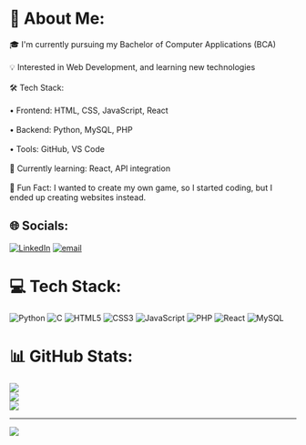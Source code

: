 # 💫 About Me:
🎓 I'm currently pursuing my Bachelor of Computer Applications (BCA)<br><br>💡 Interested in Web Development, and learning new technologies<br><br>🛠️ Tech Stack:<br><br>• Frontend: HTML, CSS, JavaScript, React<br><br>• Backend: Python, MySQL, PHP<br><br>• Tools: GitHub, VS Code<br><br>🌱 Currently learning: React, API integration<br><br>🎉 Fun Fact: I wanted to create my own game, so I started coding, but I ended up creating websites instead.<br>


## 🌐 Socials:
[![LinkedIn](https://img.shields.io/badge/LinkedIn-%230077B5.svg?logo=linkedin&logoColor=white)](https://linkedin.com/in/www.linkedin.com/in/subhangi-mondal-7361a7307) [![email](https://img.shields.io/badge/Email-D14836?logo=gmail&logoColor=white)](mailto:subhangimondal03@gmail.com) 

# 💻 Tech Stack:
![Python](https://img.shields.io/badge/python-3670A0?style=for-the-badge&logo=python&logoColor=ffdd54) ![C](https://img.shields.io/badge/c-%2300599C.svg?style=for-the-badge&logo=c&logoColor=white) ![HTML5](https://img.shields.io/badge/html5-%23E34F26.svg?style=for-the-badge&logo=html5&logoColor=white) ![CSS3](https://img.shields.io/badge/css3-%231572B6.svg?style=for-the-badge&logo=css3&logoColor=white) ![JavaScript](https://img.shields.io/badge/javascript-%23323330.svg?style=for-the-badge&logo=javascript&logoColor=%23F7DF1E) ![PHP](https://img.shields.io/badge/php-%23777BB4.svg?style=for-the-badge&logo=php&logoColor=white) ![React](https://img.shields.io/badge/react-%2320232a.svg?style=for-the-badge&logo=react&logoColor=%2361DAFB) ![MySQL](https://img.shields.io/badge/mysql-4479A1.svg?style=for-the-badge&logo=mysql&logoColor=white)
# 📊 GitHub Stats:
![](https://github-readme-stats.vercel.app/api?username=Subhangi4&theme=dark&hide_border=false&include_all_commits=false&count_private=false)<br/>
![](https://nirzak-streak-stats.vercel.app/?user=Subhangi4&theme=dark&hide_border=false)<br/>
![](https://github-readme-stats.vercel.app/api/top-langs/?username=Subhangi4&theme=dark&hide_border=false&include_all_commits=false&count_private=false&layout=compact)

---
[![](https://visitcount.itsvg.in/api?id=Subhangi4&icon=0&color=0)](https://visitcount.itsvg.in)

<!-- Proudly created with GPRM ( https://gprm.itsvg.in ) -->
